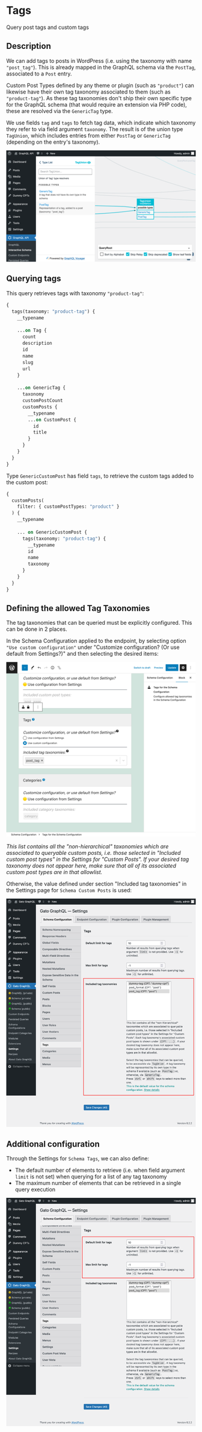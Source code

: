 # Tags

Query post tags and custom tags

## Description

We can add tags to posts in WordPress (i.e. using the taxonomy with name `"post_tag"`). This is already mapped in the GraphQL schema via the `PostTag`, associated to a `Post` entry.

Custom Post Types defined by any theme or plugin (such as `"product"`) can likewise have their own tag taxonomy associated to them (such as `"product-tag"`). As these tag taxonomies don't ship their own specific type for the GraphQL schema (that would require an extension via PHP code), these are resolved via the `GenericTag` type.

We use fields `tag` and `tags` to fetch tag data, which indicate which taxonomy they refer to via field argument `taxonomy`. The result is of the union type `TagUnion`, which includes entries from either `PostTag` or `GenericTag` (depending on the entry's taxonomy).

<div class="img-width-1024" markdown=1>

![TagUnion type in the Interactive Schema](../../images/interactive-schema-tag-union.png "TagUnion type in the Interactive Schema")

</div>

## Querying tags

This query retrieves tags with taxonomy `"product-tag"`:

```graphql
{
  tags(taxonomy: "product-tag") {
    __typename

    ...on Tag {
      count
      description
      id
      name
      slug
      url
    }
    
    ...on GenericTag {
      taxonomy   
      customPostCount
      customPosts {
        __typename
        ...on CustomPost {
          id
          title
        }
      }
    }
  }
}
```

Type `GenericCustomPost` has field `tags`, to retrieve the custom tags added to the custom post:

```graphql
{
  customPosts(
    filter: { customPostTypes: "product" }
  ) {
    __typename

    ... on GenericCustomPost {
      tags(taxonomy: "product-tag") {
        __typename
        id
        name
        taxonomy
      }
    }
  }
}
```

## Defining the allowed Tag Taxonomies

The tag taxonomies that can be queried must be explicitly configured. This can be done in 2 places.

In the Schema Configuration applied to the endpoint, by selecting option `"Use custom configuration"` under "Customize configuration? (Or use default from Settings?)" and then selecting the desired items:

<div class="img-width-1024" markdown=1>

![Selecting the allowed tag taxonomies in the Schema Configuration](../../images/tags-schema-configuration-queryable-taxonomies.png "Selecting the allowed tag taxonomies in the Schema Configuration")

</div>

_This list contains all the "non-hierarchical" taxonomies which are associated to queryable custom posts, i.e. those selected in "Included custom post types" in the Settings for "Custom Posts". If your desired tag taxonomy does not appear here, make sure that all of its associated custom post types are in that allowlist._

Otherwise, the value defined under section "Included tag taxonomies" in the Settings page for `Schema Custom Posts` is used:

<div class="img-width-1024" markdown=1>

![Selecting the allowed tag taxonomies in the Settings](../../images/tags-settings-queryable-taxonomies.png "Selecting the allowed tag taxonomies in the Settings")

</div>

## Additional configuration

Through the Settings for `Schema Tags`, we can also define:

- The default number of elements to retrieve (i.e. when field argument `limit` is not set) when querying for a list of any tag taxonomy
- The maximum number of elements that can be retrieved in a single query execution

<div class="img-width-1024" markdown=1>

![Settings for Tag limits](../../images/settings-tags-limits.png "Settings for Tag limits")

</div>
